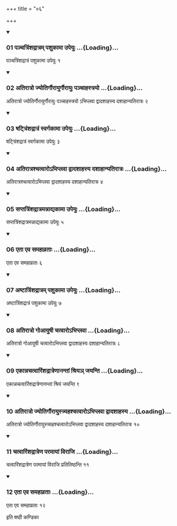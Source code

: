 +++
title = "०६"

+++

<div class="js_include" includetitle="true" newlevelforh1="3" unfilled="" url="/vedAH_yajuH/taittirIyam/sUtram/ApastambaH/shrautam/vishvAsa-prastutiH/23/06/01_panchatriMshadrAtram_pashukAmA_upeyuH.md">
<details open><summary><h3>01 पञ्चत्रिंशद्रात्रम् पशुकामा उपेयुः ...{Loading}...</h3></summary>

पञ्चत्रिंशद्रात्रं पशुकामा उपेयुः १
</details>
</div>


<div class="js_include" includetitle="true" newlevelforh1="3" unfilled="" url="/vedAH_yajuH/taittirIyam/sUtram/ApastambaH/shrautam/vishvAsa-prastutiH/23/06/02_atirAtro_jyotirgaurAyurgaurAyuH_panchAhastrayo.md">
<details open><summary><h3>02 अतिरात्रो ज्योतिर्गौरायुर्गौरायुः पञ्चाहस्त्रयो ...{Loading}...</h3></summary>

अतिरात्रो ज्योतिर्गौरायुर्गौरायुः पञ्चाहस्त्रयो ऽभिप्लवा द्वादशाहस्य दशाहान्यतिरात्रः २
</details>
</div>


<div class="js_include" includetitle="true" newlevelforh1="3" unfilled="" url="/vedAH_yajuH/taittirIyam/sUtram/ApastambaH/shrautam/vishvAsa-prastutiH/23/06/03_ShaTtriMshadrAtraM_svargakAmA_upeyuH.md">
<details open><summary><h3>03 षट्त्रिंशद्रात्रं स्वर्गकामा उपेयुः ...{Loading}...</h3></summary>

षट्त्रिंशद्रात्रं स्वर्गकामा उपेयुः ३
</details>
</div>


<div class="js_include" includetitle="true" newlevelforh1="3" unfilled="" url="/vedAH_yajuH/taittirIyam/sUtram/ApastambaH/shrautam/vishvAsa-prastutiH/23/06/04_atirAtrashchatvAro-bhiplavA_dvAdashAhasya_dashAhAnyatirAtraH.md">
<details open><summary><h3>04 अतिरात्रश्चत्वारोऽभिप्लवा द्वादशाहस्य दशाहान्यतिरात्रः ...{Loading}...</h3></summary>

अतिरात्रश्चत्वारोऽभिप्लवा द्वादशाहस्य दशाहान्यतिरात्रः ४
</details>
</div>


<div class="js_include" includetitle="true" newlevelforh1="3" unfilled="" url="/vedAH_yajuH/taittirIyam/sUtram/ApastambaH/shrautam/vishvAsa-prastutiH/23/06/05_saptatriMshadrAtramannAdyakAmA_upeyuH.md">
<details open><summary><h3>05 सप्तत्रिंशद्रात्रमन्नाद्यकामा उपेयुः ...{Loading}...</h3></summary>

सप्तत्रिंशद्रात्रमन्नाद्यकामा उपेयुः ५
</details>
</div>


<div class="js_include" includetitle="true" newlevelforh1="3" unfilled="" url="/vedAH_yajuH/taittirIyam/sUtram/ApastambaH/shrautam/vishvAsa-prastutiH/23/06/06_etA_eva_samahAvratAH.md">
<details open><summary><h3>06 एता एव समहाव्रताः ...{Loading}...</h3></summary>

एता एव समहाव्रताः ६
</details>
</div>


<div class="js_include" includetitle="true" newlevelforh1="3" unfilled="" url="/vedAH_yajuH/taittirIyam/sUtram/ApastambaH/shrautam/vishvAsa-prastutiH/23/06/07_aShTAtriMshadrAtram_pashukAmA_upeyuH.md">
<details open><summary><h3>07 अष्टात्रिंशद्रात्रम् पशुकामा उपेयुः ...{Loading}...</h3></summary>

अष्टात्रिंशद्रात्रं पशुकामा उपेयुः ७
</details>
</div>


<div class="js_include" includetitle="true" newlevelforh1="3" unfilled="" url="/vedAH_yajuH/taittirIyam/sUtram/ApastambaH/shrautam/vishvAsa-prastutiH/23/06/08_atirAtro_goAyuShI_chatvAro-bhiplavA.md">
<details open><summary><h3>08 अतिरात्रो गोआयुषी चत्वारोऽभिप्लवा ...{Loading}...</h3></summary>

अतिरात्रो गोआयुषी चत्वारोऽभिप्लवा द्वादशाहस्य दशाहान्यतिरात्रः ८
</details>
</div>


<div class="js_include" includetitle="true" newlevelforh1="3" unfilled="" url="/vedAH_yajuH/taittirIyam/sUtram/ApastambaH/shrautam/vishvAsa-prastutiH/23/06/09_ekAnnachatvAriMshadrAtreNAnantAM_shriya~n_jayanti.md">
<details open><summary><h3>09 एकान्नचत्वारिंशद्रात्रेणानन्तां श्रियञ् जयन्ति ...{Loading}...</h3></summary>

एकान्नचत्वारिंशद्रात्रेणानन्तां श्रियं जयन्ति ९
</details>
</div>


<div class="js_include" includetitle="true" newlevelforh1="3" unfilled="" url="/vedAH_yajuH/taittirIyam/sUtram/ApastambaH/shrautam/vishvAsa-prastutiH/23/06/10_atirAtro_jyotirgaurAyustryahashchatvAro-bhiplavA_dvAdashAhasya.md">
<details open><summary><h3>10 अतिरात्रो ज्योतिर्गौरायुस्त्र्यहश्चत्वारोऽभिप्लवा द्वादशाहस्य ...{Loading}...</h3></summary>

अतिरात्रो ज्योतिर्गौरायुस्त्र्यहश्चत्वारोऽभिप्लवा द्वादशाहस्य दशाहान्यतिरात्रः १०
</details>
</div>


<div class="js_include" includetitle="true" newlevelforh1="3" unfilled="" url="/vedAH_yajuH/taittirIyam/sUtram/ApastambaH/shrautam/vishvAsa-prastutiH/23/06/11_chatvAriMshadrAtreNa_paramAyAM_virAji.md">
<details open><summary><h3>11 चत्वारिंशद्रात्रेण परमायां विराजि ...{Loading}...</h3></summary>

चत्वारिंशद्रात्रेण परमायां विराजि प्रतितिष्ठन्ति ११
</details>
</div>


<div class="js_include" includetitle="true" newlevelforh1="3" unfilled="" url="/vedAH_yajuH/taittirIyam/sUtram/ApastambaH/shrautam/vishvAsa-prastutiH/23/06/12_etA_eva_samahAvratAH.md">
<details open><summary><h3>12 एता एव समहाव्रताः ...{Loading}...</h3></summary>

एता एव समहाव्रताः १२
</details>
</div>



  
इति षष्ठी कण्डिका 
